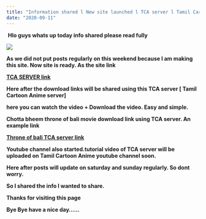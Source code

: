 ```yaml
---
title: "Information shared l New site launched l TCA server l Tamil Cartoon Anime"
date: "2020-09-11"
---
```


 **Hlo guys whats up today info shared please read fully**

[![](https://1.bp.blogspot.com/--uOXc-wy9mQ/X1sqYUHKLQI/AAAAAAAAAIg/nnn1rRIDneU0T4zx9GPLypon8e58fB1IQCLcBGAsYHQ/s0/oie_5pUUJlTpvf3p.jpg)](https://1.bp.blogspot.com/--uOXc-wy9mQ/X1sqYUHKLQI/AAAAAAAAAIg/nnn1rRIDneU0T4zx9GPLypon8e58fB1IQCLcBGAsYHQ/s320/oie_5pUUJlTpvf3p.jpg)

**As we did not put posts regularly on this weekend because I am making this site. Now site is ready. As the site link** 

**[TCA SERVER link](https://tcaserver.blogspot.com/)**

**Here after the download links will be shared using this TCA server \[ Tamil Cartoon Anime server\]** 

**here you can watch the video + Download the video. Easy and simple.**

**Chotta bheem throne of bali movie download link using TCA server. An example link**

**[Throne of bali TCA server link](https://tcaserver.blogspot.com/2020/09/chotta-bheem-throne-of-bali-download.html)**

**Youtube channel also started.tutorial video of TCA server will be uploaded on Tamil Cartoon Anime youtube channel soon.**

**Here after posts will update on saturday and sunday regularly. So dont worry.**

**So I shared the info I wanted to share.**

 **Thanks for visiting this page**

 **Bye Bye have a nice day……**
